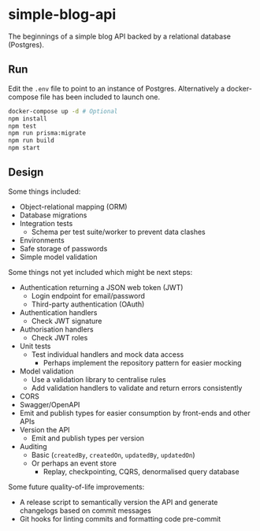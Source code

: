 # simple-blog-api

The beginnings of a simple blog API backed by a relational database (Postgres).

## Run

Edit the `.env` file to point to an instance of Postgres.
Alternatively a docker-compose file has been included to launch one.

```bash
docker-compose up -d # Optional
npm install
npm test
npm run prisma:migrate
npm run build
npm start
```

## Design

Some things included:

- Object-relational mapping (ORM)
- Database migrations
- Integration tests
  - Schema per test suite/worker to prevent data clashes
- Environments
- Safe storage of passwords
- Simple model validation

Some things not yet included which might be next steps:

- Authentication returning a JSON web token (JWT)
  - Login endpoint for email/password
  - Third-party authentication (OAuth)
- Authentication handlers
  - Check JWT signature
- Authorisation handlers
  - Check JWT roles
- Unit tests
  - Test individual handlers and mock data access
    - Perhaps implement the repository pattern for easier mocking
- Model validation
  - Use a validation library to centralise rules
  - Add validation handlers to validate and return errors consistently
- CORS
- Swagger/OpenAPI
- Emit and publish types for easier consumption by front-ends and other APIs
- Version the API
  - Emit and publish types per version
- Auditing
  - Basic (`createdBy`, `createdOn`, `updatedBy`, `updatedOn`)
  - Or perhaps an event store
    - Replay, checkpointing, CQRS, denormalised query database

Some future quality-of-life improvements:

- A release script to semantically version the API and generate changelogs based on commit messages
- Git hooks for linting commits and formatting code pre-commit
